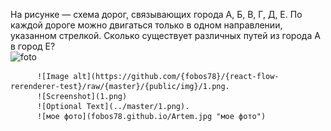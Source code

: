 На рисунке — схема дорог, связывающих города А, Б, В, Г, Д, Е. По каждой дороге можно двигаться только в одном направлении, указанном стрелкой. Сколько существует различных путей из города А в город Е?  
 ![foto](https://github.com/{fobos78}/{react-flow-rerenderer-test}/raw/{master}/{public/img}/1.png)  
 
          
          ![Image alt](https://github.com/{fobos78}/{react-flow-rerenderer-test}/raw/{master}/{public/img}/1.png. 
          ![Screenshot](1.png)
          ![Optional Text](../master/1.png). 
          ![мое фото](fobos78.github.io/Artem.jpg "мое фото") 
          
          
